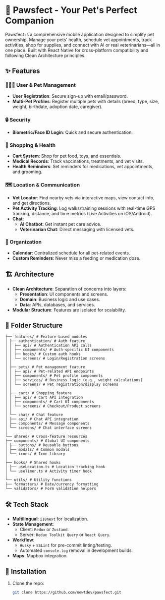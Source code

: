 # 🐾 Pawsfect - Your Pet's Perfect Companion

Pawsfect is a comprehensive mobile application designed to simplify pet ownership. Manage your pets' health, schedule vet appointments, track activities, shop for supplies, and connect with AI or real veterinarians—all in one place. Built with React Native for cross-platform compatibility and following Clean Architecture principles.

## ✨ Features

### 🧑🤝🧑 User & Pet Management
- **User Registration**: Secure sign-up with email/password.
- **Multi-Pet Profiles**: Register multiple pets with details (breed, type, size, weight, birthdate, adoption date, caregiver).

### 🔒 Security
- **Biometric/Face ID Login**: Quick and secure authentication.

### 🛒 Shopping & Health
- **Cart System**: Shop for pet food, toys, and essentials.
- **Medical Records**: Track vaccinations, treatments, and vet visits.
- **Health Reminders**: Set reminders for medications, vet appointments, and grooming.

### 🗺️ Location & Communication
- **Vet Locator**: Find nearby vets via interactive maps, view contact info, and get directions.
- **Pet Activity Tracking**: Log walks/training sessions with real-time GPS tracking, distance, and time metrics (Live Activities on iOS/Android).
- **Chat**: 
  - **AI Chatbot**: Get instant pet care advice.
  - **Veterinarian Chat**: Direct messaging with licensed vets.

### 📅 Organization
- **Calendar**: Centralized schedule for all pet-related events.
- **Custom Reminders**: Never miss a feeding or medication dose.

## 🏗️ Architecture
- **Clean Architecture**: Separation of concerns into layers:
  - **Presentation**: UI components and screens.
  - **Domain**: Business logic and use cases.
  - **Data**: APIs, databases, and services.
- **Modular Structure**: Features are isolated for scalability.

## 📂 Folder Structure

```
├── features/ # Feature-based modules
│ ├── authentication/ # Auth feature
│ │ ├── api/ # Authentication API calls
│ │ ├── components/ # Auth-specific UI components
│ │ ├── hooks/ # Custom auth hooks
│ │ └── screens/ # Login/Registration screens
│ │
│ ├── pets/ # Pet management feature
│ │ ├── api/ # Pet-related API endpoints
│ │ ├── components/ # Pet profile components
│ │ ├── services/ # Business logic (e.g., weight calculations)
│ │ └── screens/ # Pet registration/display screens
│ │
│ ├── cart/ # Shopping feature
│ │ ├── api/ # Cart API integration
│ │ ├── components/ # Cart UI components
│ │ └── screens/ # Checkout/Product screens
│ │
│ └── chat/ # Chat feature
│ ├── api/ # Chat API integration
│ ├── components/ # Message components
│ └── screens/ # Chat interface screens
│
└── shared/ # Cross-feature resources
├── components/ # Global UI components
│ ├── buttons/ # Reusable buttons
│ ├── modals/ # Common modals
│ └── icons/ # Icon library
│
├── hooks/ # Shared hooks
│ ├── useLocation.ts # Location tracking hook
│ └── useTimer.ts # Activity timer hook
│
└── utils/ # Utility functions
├── formatters/ # Date/currency formatting
└── validators/ # Form validation helpers
```


## 🛠️ Tech Stack
- **Multilingual**: `i18next` for localization.
- **State Management**: 
  - Client: `Redux` or `Zustand`.
  - Server: `Redux Toolkit Query` or `React Query`.
- **Workflow**: 
  - `Husky` + `ESLint` for pre-commit linting/testing.
  - Automated `console.log` removal in development builds.
- **Maps**: Mapbox integration.

## 🚀 Installation
1. Clone the repo:
   ```bash
   git clone https://github.com/newtdev/pawsfect.git
